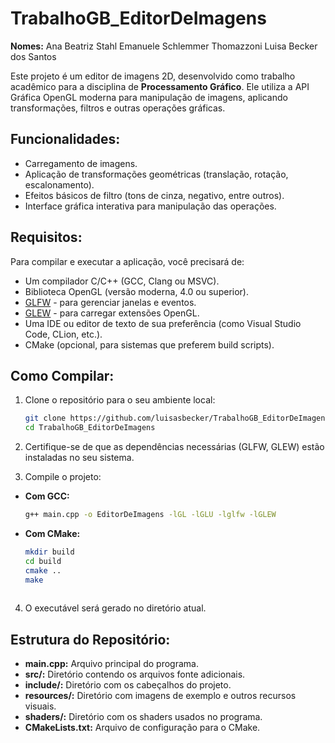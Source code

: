 # TrabalhoGB_EditorDeImagens

**Nomes:** Ana Beatriz Stahl
           Emanuele Schlemmer Thomazzoni
           Luisa Becker dos Santos

Este projeto é um editor de imagens 2D, desenvolvido como trabalho acadêmico para a disciplina de **Processamento Gráfico**. Ele utiliza a API Gráfica OpenGL moderna para manipulação de imagens, aplicando transformações, filtros e outras operações gráficas.

## Funcionalidades:
- Carregamento de imagens.
- Aplicação de transformações geométricas (translação, rotação, escalonamento).
- Efeitos básicos de filtro (tons de cinza, negativo, entre outros).
- Interface gráfica interativa para manipulação das operações.

## Requisitos:
Para compilar e executar a aplicação, você precisará de:

- Um compilador C/C++ (GCC, Clang ou MSVC).
- Biblioteca OpenGL (versão moderna, 4.0 ou superior).
- [GLFW](https://www.glfw.org/) - para gerenciar janelas e eventos.
- [GLEW](http://glew.sourceforge.net/) - para carregar extensões OpenGL.
- Uma IDE ou editor de texto de sua preferência (como Visual Studio Code, CLion, etc.).
- CMake (opcional, para sistemas que preferem build scripts).

## Como Compilar:

1. Clone o repositório para o seu ambiente local:

   ```bash
   git clone https://github.com/luisasbecker/TrabalhoGB_EditorDeImagens.git
   cd TrabalhoGB_EditorDeImagens

2. Certifique-se de que as dependências necessárias (GLFW, GLEW) estão instaladas no seu sistema.

3. Compile o projeto:

  - **Com GCC:**
       ```bash
       g++ main.cpp -o EditorDeImagens -lGL -lGLU -lglfw -lGLEW

  - **Com CMake:**
       ```bash
       mkdir build
       cd build
       cmake ..
       make
        
    
4. O executável será gerado no diretório atual.

## Estrutura do Repositório:

- **main.cpp:** Arquivo principal do programa.
- **src/:** Diretório contendo os arquivos fonte adicionais.
- **include/:** Diretório com os cabeçalhos do projeto.
- **resources/:** Diretório com imagens de exemplo e outros recursos visuais.
- **shaders/:** Diretório com os shaders usados no programa.
- **CMakeLists.txt:** Arquivo de configuração para o CMake.

